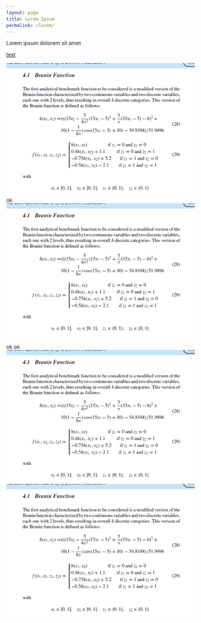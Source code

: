 ```yaml
---
layout: page
title: Lorem Ipsum
permalink: /lorem/
---
```


Lorem ipsum dolorem sit amet

[test](https://github.com/mixed-optimization-benchmark/mixed-optimization-benchmark.github.io/blob/master/generator/cases/b01_prob.py)

<img align="left" src="https://github.com/mixed-optimization-benchmark/mixed-optimization-benchmark.github.io/blob/master/Cas%20test/Branin_1.PNG" >

ok
![alt text](https://github.com/mixed-optimization-benchmark/mixed-optimization-benchmark.github.io/blob/master/Cas%20test/Branin_1.PNG)

ok
<img align="left" src="./Cas%20test/Branin_1.PNG" >
ok
<img align="left" src="https://raw.githubusercontent.com/mixed-optimization-benchmark/mixed-optimization-benchmark.github.io/master/Cas%20test/Branin_1.PNG" >

